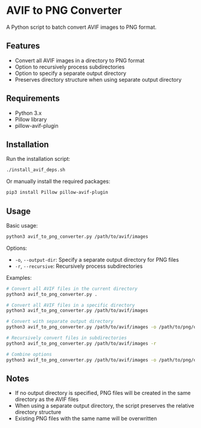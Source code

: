 # AVIF to PNG Converter

A Python script to batch convert AVIF images to PNG format.

## Features

- Convert all AVIF images in a directory to PNG format
- Option to recursively process subdirectories
- Option to specify a separate output directory
- Preserves directory structure when using separate output directory

## Requirements

- Python 3.x
- Pillow library
- pillow-avif-plugin

## Installation

Run the installation script:

```bash
./install_avif_deps.sh
```

Or manually install the required packages:

```bash
pip3 install Pillow pillow-avif-plugin
```

## Usage

Basic usage:
```bash
python3 avif_to_png_converter.py /path/to/avif/images
```

Options:
- `-o`, `--output-dir`: Specify a separate output directory for PNG files
- `-r`, `--recursive`: Recursively process subdirectories

Examples:
```bash
# Convert all AVIF files in the current directory
python3 avif_to_png_converter.py .

# Convert all AVIF files in a specific directory
python3 avif_to_png_converter.py /path/to/avif/images

# Convert with separate output directory
python3 avif_to_png_converter.py /path/to/avif/images -o /path/to/png/output

# Recursively convert files in subdirectories
python3 avif_to_png_converter.py /path/to/avif/images -r

# Combine options
python3 avif_to_png_converter.py /path/to/avif/images -o /path/to/png/output -r
```

## Notes

- If no output directory is specified, PNG files will be created in the same directory as the AVIF files
- When using a separate output directory, the script preserves the relative directory structure
- Existing PNG files with the same name will be overwritten